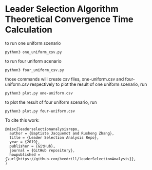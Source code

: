 # Leader Selection Algorithm Theoretical Convergence Time Calculation

to run one uniform scenario
```console
python3 one_uniform_csv.py
```

to run four uniform scenario
```console
python3 four_uniform_csv.py
```

those commands will create csv files, one-uniform.csv and four-uniform.csv respectively
to plot the result of one uniform scenario, run 
```console
python3 plot.py one-uniform.csv
```
to plot the result of four uniform scenario, run 
```console
python3 plot.py four-uniform.csv
```

To cite this work:
```
@misc{leaderselectionanalysisrepo,
  author = {Baptiste Jacquemot and Rusheng Zhang},
  title = {Leader Selection Analysis Repo},
  year = {2019},
  publisher = {GitHub},
  journal = {GitHub repository},
  howpublished = {\url{https://github.com/beedrill/leaderSelectionAnalysis}},
}
```